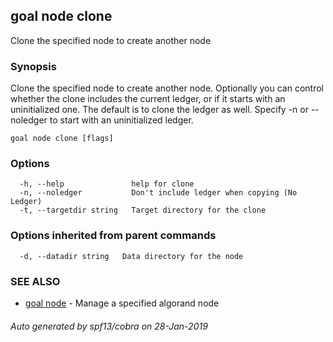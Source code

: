 ## goal node clone

Clone the specified node to create another node

### Synopsis

Clone the specified node to create another node. Optionally you can
		control whether the clone includes the current ledger, or if it starts with
		an uninitialized one. The default is to clone the ledger as well. Specify
		-n or --noledger to start with an uninitialized ledger.

```
goal node clone [flags]
```

### Options

```
  -h, --help               help for clone
  -n, --noledger           Don't include ledger when copying (No Ledger)
  -t, --targetdir string   Target directory for the clone
```

### Options inherited from parent commands

```
  -d, --datadir string   Data directory for the node
```

### SEE ALSO

* [goal node](goal_node.md)	 - Manage a specified algorand node

###### Auto generated by spf13/cobra on 28-Jan-2019
